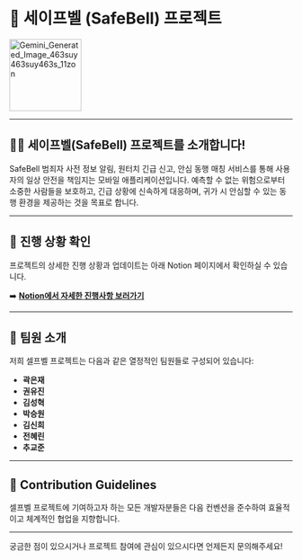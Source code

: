 # 🔔 세이프벨 (SafeBell) 프로젝트
<img width="128" height="128" alt="Gemini_Generated_Image_463suy463suy463s_11zon" src="https://github.com/user-attachments/assets/50a05f90-7f3f-496c-b9f3-08da9d18806f" />

-----

## 🙋‍♀️ 세이프벨(SafeBell) 프로젝트를 소개합니다\!

SafeBell 범죄자 사전 정보 알림, 원터치 긴급 신고, 안심 동행 매칭 서비스를 통해 사용자의 일상 안전을 책임지는 모바일 애플리케이션입니다. 예측할 수 없는 위험으로부터 소중한 사람들을 보호하고, 긴급 상황에 신속하게 대응하며, 귀가 시 안심할 수 있는 동행 환경을 제공하는 것을 목표로 합니다.

-----

## 📌 진행 상황 확인

프로젝트의 상세한 진행 상황과 업데이트는 아래 Notion 페이지에서 확인하실 수 있습니다.

➡️ **[Notion에서 자세한 진행사항 보러가기](https://www.notion.so/237f30f133af809f84b1d7e4d40358f4)**

-----

## 🙌 팀원 소개

저희 셀프벨 프로젝트는 다음과 같은 열정적인 팀원들로 구성되어 있습니다:

  * **곽은재**
  * **권유진**
  * **김성혁**
  * **박승원**
  * **김신희**
  * **전혜린**
  * **추교준**

-----

## 🌈 Contribution Guidelines

셀프벨 프로젝트에 기여하고자 하는 모든 개발자분들은 다음 컨벤션을 준수하여 효율적이고 체계적인 협업을 지향합니다.

---
궁금한 점이 있으시거나 프로젝트 참여에 관심이 있으시다면 언제든지 문의해주세요\!
